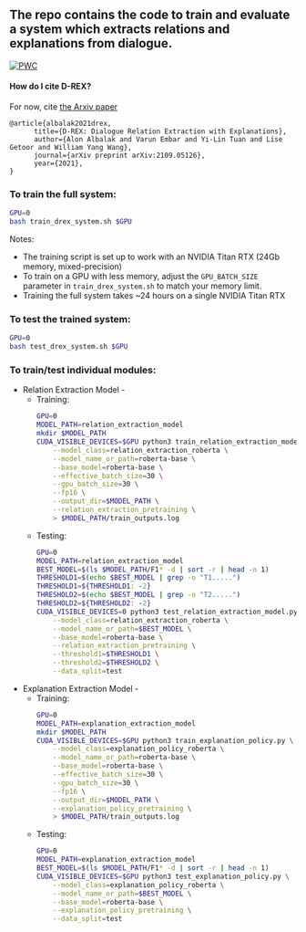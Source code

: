 ## The repo contains the code to train and evaluate a system which extracts relations and explanations from dialogue.
	
[![PWC](https://img.shields.io/endpoint.svg?url=https://paperswithcode.com/badge/d-rex-dialogue-relation-extraction-with/dialog-relation-extraction-on-dialogre)](https://paperswithcode.com/sota/dialog-relation-extraction-on-dialogre?p=d-rex-dialogue-relation-extraction-with)

#### How do I cite D-REX?
For now, cite [the Arxiv paper](https://arxiv.org/abs/2109.05126)
```
@article{albalak2021drex,
      title={D-REX: Dialogue Relation Extraction with Explanations}, 
      author={Alon Albalak and Varun Embar and Yi-Lin Tuan and Lise Getoor and William Yang Wang},
      journal={arXiv preprint arXiv:2109.05126},
      year={2021},
}
```


### To train the full system:
```bash
GPU=0
bash train_drex_system.sh $GPU
```
Notes:
- The training script is set up to work with an NVIDIA Titan RTX (24Gb memory, mixed-precision)
- To train on a GPU with less memory, adjust the `GPU_BATCH_SIZE` parameter in `train_drex_system.sh` to match your memory limit.
- Training the full system takes ~24 hours on a single NVIDIA Titan RTX

### To test the trained system:
```bash
GPU=0
bash test_drex_system.sh $GPU
```

### To train/test individual modules:

- Relation Extraction Model -
  - Training:
    ```bash
    GPU=0
    MODEL_PATH=relation_extraction_model
    mkdir $MODEL_PATH
    CUDA_VISIBLE_DEVICES=$GPU python3 train_relation_extraction_model.py \
        --model_class=relation_extraction_roberta \
        --model_name_or_path=roberta-base \
        --base_model=roberta-base \
        --effective_batch_size=30 \
        --gpu_batch_size=30 \
        --fp16 \
        --output_dir=$MODEL_PATH \
        --relation_extraction_pretraining \
        > $MODEL_PATH/train_outputs.log
    ```
  - Testing:
    ```bash
    GPU=0
    MODEL_PATH=relation_extraction_model
    BEST_MODEL=$(ls $MODEL_PATH/F1* -d | sort -r | head -n 1)
    THRESHOLD1=$(echo $BEST_MODEL | grep -o "T1.....")
    THRESHOLD1=${THRESHOLD1: -2}
    THRESHOLD2=$(echo $BEST_MODEL | grep -o "T2.....")
    THRESHOLD2=${THRESHOLD2: -2}
    CUDA_VISIBLE_DEVICES=0 python3 test_relation_extraction_model.py \
        --model_class=relation_extraction_roberta \
        --model_name_or_path=$BEST_MODEL \
        --base_model=roberta-base \
        --relation_extraction_pretraining \
        --threshold1=$THRESHOLD1 \
        --threshold2=$THRESHOLD2 \
        --data_split=test
    ```
- Explanation Extraction Model -
  - Training:
    ```bash
    GPU=0
    MODEL_PATH=explanation_extraction_model
    mkdir $MODEL_PATH
    CUDA_VISIBLE_DEVICES=$GPU python3 train_explanation_policy.py \
        --model_class=explanation_policy_roberta \
        --model_name_or_path=roberta-base \
        --base_model=roberta-base \
        --effective_batch_size=30 \
        --gpu_batch_size=30 \
        --fp16 \
        --output_dir=$MODEL_PATH \
        --explanation_policy_pretraining \
        > $MODEL_PATH/train_outputs.log    
    ```
  - Testing:
    ```bash
    GPU=0
    MODEL_PATH=explanation_extraction_model
    BEST_MODEL=$(ls $MODEL_PATH/F1* -d | sort -r | head -n 1)
    CUDA_VISIBLE_DEVICES=$GPU python3 test_explanation_policy.py \
        --model_class=explanation_policy_roberta \
        --model_name_or_path=$BEST_MODEL \
        --base_model=roberta-base \
        --explanation_policy_pretraining \
        --data_split=test
    ```
